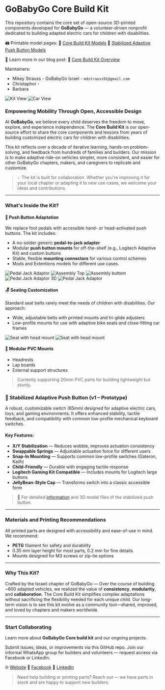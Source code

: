 # GoBabyGo Core Build Kit

This repository contains the core set of open-source 3D-printed components developed for **GoBabyGo** — a volunteer-driven nonprofit dedicated to building adapted electric cars for children with disabilities.

🖨️ Printable model pages:
🔗 [Core Build Kit Models](https://www.printables.com/model/875079-adaptive-electric-car-core-kit-gobabygo-israel)
🔗 [Stabilized Adaptive Push Button Models](https://www.printables.com/model/993443-stabilized-adaptive-switch-go-baby-go-il/files)

📘 Learn more in our blog post:
🔗 [Core Build Kit Overview](https://medium.com/@mikeystrauss/adapting-cars-for-children-with-disabilities-the-gobabygo-core-build-kit-08175c2a7b7c)


Maintainers:
* Mikey Strauss - GoBabyGo Israel - `mdstrauss91@gmail.com`
* Christaphor - 
* Barbara 

![Kit View](assets/kit_outside_bags.jpg)
![Car View](assets/side_car_view2.jpeg)


### Empowering Mobility Through Open, Accessible Design

At **GoBabyGo**, we believe every child deserves the freedom to move, explore, and experience independence. The **Core Build Kit** is our open-source effort to share the core components and lessons from years of building customized electric cars for children with disabilities.

This kit reflects over a decade of iterative learning, hands-on problem-solving, and feedback from hundreds of families and builders. Our mission is to make adaptive ride-on vehicles simpler, more consistent, and easier for other GoBabyGo chapters, makers, and caregivers to replicate and customize.

> 💡 The kit is built for collaboration. Whether you're improving it for your local chapter or adapting it to new use cases, we welcome your ideas and contributions.

---

### What's Inside the Kit?

#### 🔘 **Push Button Adaptation**

We replace foot pedals with accessible hand- or head-activated push buttons. The kit includes:

* A no-solder generic **pedal-to-jack adapter**
* Modular **push button mounts** for off-the-shelf (e.g., Logitech Adaptive Kit) and custom buttons
* Stable, flexible **mounting connectors** for various control schemes
* Mods and Extentions models for different use cases.

![Pedal Jack Adaptor](assets/pedal_jack_adaptor.jpeg)
![Assembly Top](assets/pedal_jack_assembled_top.jpeg)
![Assembly buttom](assets/pedal_jack_assembled_buttom.jpeg)
![Pedal Jack Adaptor 3D](assets/pedal_jack_pcb_front_v1.png)
![Pedal Jack Adaptor](assets/pedal_jack_pcb_back_v1)

#### 🪑 **Seating Customization**

Standard seat belts rarely meet the needs of children with disabilities. Our approach:

* Wide, adjustable belts with printed mounts and tri-glide adjusters
* Low-profile mounts for use with adaptive bike seats and close-fitting car frames

![Seat with head mount](assets/head_mount.jpg)
![Seat with head mount](assets/head_mount2.jpg)

#### 🧩 **Modular PVC Mounts**

* Headrests
* Lap boards
* External support structures

> Currently supporting 20mm PVC parts for building lightweight but sturdy.

### 🧠 Stabilized Adaptive Push Button (v1 – Prototype)

A robust, customizable switch (65mm) designed for adaptive electric cars, toys, and gaming environments. It offers enhanced stability, tactile feedback, and compatibility with common low-profile mechanical keyboard switches.

#### Key Features:

* **X/Y Stabilization** — Reduces wobble, improves actuation consistency
* **Swappable Springs** — Adjustable actuation force for different users
* **Snap-In Mounting** — Supports common low-profile switches (Gateron, Kailh)
* **Child-Friendly** — Durable with engaging tactile response
* **Logitech Gaming Kit Compatible** — Includes mounts for Logitech large buttons
* **JellyBean-Style Cap** — Transforms switch into a classic accessible form

> 📄 For detailed [information](./docs/stabilized_round.md) and 3D model files of the stabilized push button.

---

### Materials and Printing Recommendations

All printed parts are designed with accessibility and ease-of-use in mind. We recommend:

* **PETG** filament for safety and durability
* 0.35 mm layer height for most parts, 0.2 mm for fine details.
* Mounts designed for M3 screws or zip-tie options

---

### Why This Kit?

Crafted by the Israeli chapter of GoBabyGo —  Over the course of building \~800 adapted vehicles, we realized the value of **consistency**, **modularity**, and **collaboration**. The Core Build Kit simplifies complex adaptations without sacrificing the flexibility needed for each unique child. Our long-term vision is to see this kit evolve as a community tool—shared, improved, and loved by chapters and makers worldwide.

---

### Start Collaborating

Learn more about **GoBabyGo Core build kit** and our ongoing projects:

Submit issues, ideas, or improvements via this GitHub repo.
Join our informal WhatsApp group for builders and volunteers — request access via Facebook or LinkedIn.

🌐 [Website](https://www.gobabygo.org.il/english-1)
📘 [Facebook](https://www.facebook.com/gobabygoil/)
💼 [LinkedIn](https://www.linkedin.com/in/mikey-strauss-a4312999/)

> Need help building or printing parts? Reach out — we have parts in stock and are happy to support new builders.
